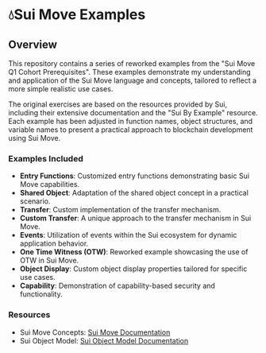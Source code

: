 # 💧Sui Move Examples 

## Overview

This repository contains a series of reworked examples from the "Sui Move Q1 Cohort Prerequisites". These examples demonstrate my understanding and application of the Sui Move language and concepts, tailored to reflect a more simple realistic use cases.

The original exercises are based on the resources provided by Sui, including their extensive documentation and the "Sui By Example" resource. Each example has been adjusted in function names, object structures, and variable names to present a practical approach to blockchain development using Sui Move.

### Examples Included

- **Entry Functions**: Customized entry functions demonstrating basic Sui Move capabilities.
- **Shared Object**: Adaptation of the shared object concept in a practical scenario.
- **Transfer**: Custom implementation of the transfer mechanism.
- **Custom Transfer**: A unique approach to the transfer mechanism in Sui Move.
- **Events**: Utilization of events within the Sui ecosystem for dynamic application behavior.
- **One Time Witness (OTW)**: Reworked example showcasing the use of OTW in Sui Move.
- **Object Display**: Custom object display properties tailored for specific use cases.
- **Capability**: Demonstration of capability-based security and functionality.


### Resources

- Sui Move Concepts: [Sui Move Documentation](https://docs.sui.io/concepts/sui-move-concepts)
- Sui Object Model: [Sui Object Model Documentation](https://docs.sui.io/concepts/object-model)
